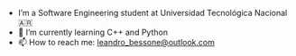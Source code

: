 - I’m a Software Engineering student at Universidad Tecnológica Nacional 🇦🇷
- 🌱 I’m currently learning C++ and Python
- 📫 How to reach me: leandro_bessone@outlook.com

